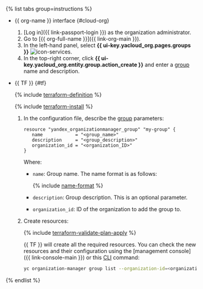 {% list tabs group=instructions %}

- {{ org-name }} interface {#cloud-org}

   1. [Log in]({{ link-passport-login }}) as the organization administrator.
   1. Go to [{{ org-full-name }}]({{ link-org-main }}).
   1. In the left-hand panel, select **{{ ui-key.yacloud_org.pages.groups }}** ![icon-services](../../_assets/console-icons/persons.svg).
   1. In the top-right corner, click **{{ ui-key.yacloud_org.entity.group.action_create }}** and enter a [group](../../organization/concepts/groups.md) name and description.

- {{ TF }} {#tf}

   {% include [terraform-definition](../../_tutorials/_tutorials_includes/terraform-definition.md) %}

   {% include [terraform-install](../../_includes/terraform-install.md) %}

   1. In the configuration file, describe the [group](../../organization/concepts/groups.md) parameters:

      ```hcl
      resource "yandex_organizationmanager_group" "my-group" {
         name            = "<group_name>"
         description     = "<group_description>"
         organization_id = "<organization_ID>"
      }
      ```

      Where:

      * `name`: Group name. The name format is as follows:

         {% include [name-format](../../_includes/name-format.md) %}

      * `description`: Group description. This is an optional parameter.
      * `organization_id`: ID of the organization to add the group to.

   1. Create resources:

      {% include [terraform-validate-plan-apply](../../_tutorials/_tutorials_includes/terraform-validate-plan-apply.md) %}

      {{ TF }} will create all the required resources. You can check the new resources and their configuration using the [management console]({{ link-console-main }}) or this [CLI](../../cli/) command:

      ```bash
      yc organization-manager group list --organization-id=<organization_ID>
      ```

{% endlist %}